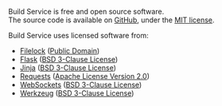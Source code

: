 Build Service is free and open source software.  
The source code is available on [GitHub](https://github.com/BenjaminHamon/BuildService), under the [MIT license](https://github.com/BenjaminHamon/BuildService/blob/master/license.txt).

Build Service uses licensed software from:

- [Filelock](https://github.com/benediktschmitt/py-filelock)
  ([Public Domain](https://github.com/benediktschmitt/py-filelock/blob/master/LICENSE.rst))
- [Flask](http://flask.pocoo.org/)
  ([BSD 3-Clause License](http://flask.pocoo.org/docs/license/))
- [Jinja](http://jinja.pocoo.org/)
  ([BSD 3-Clause License](https://github.com/pallets/jinja/blob/master/LICENSE))
- [Requests](http://docs.python-requests.org/)
  ([Apache License Version 2.0](http://docs.python-requests.org/en/master/user/intro/#apache2-license))
- [WebSockets](https://websockets.readthedocs.io/)
  ([BSD 3-Clause License](https://websockets.readthedocs.io/en/stable/license.html))
- [Werkzeug](https://palletsprojects.com/p/werkzeug/)
  ([BSD 3-Clause License](https://github.com/pallets/werkzeug/blob/master/LICENSE.rst))
